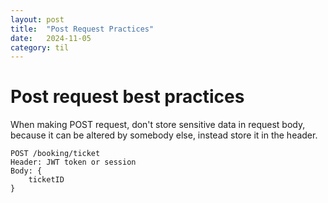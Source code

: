 ```yaml
---
layout: post
title:  "Post Request Practices"
date:   2024-11-05
category: til
---
```

# Post request best practices
When making POST request, don't store sensitive data in request body, because it can be altered by somebody else, instead store it in the header.
```
POST /booking/ticket
Header: JWT token or session
Body: {
    ticketID
}
```
